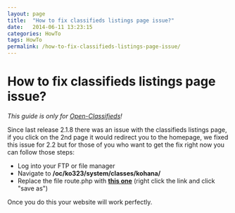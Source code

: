 ```yaml
---
layout: page
title:  "How to fix classifieds listings page issue?"
date:   2014-06-11 13:23:15
categories: HowTo
tags: HowTo
permalink: /how-to-fix-classifieds-listings-page-issue/
---
```

# How to fix classifieds listings page issue?

_This guide is only for [Open-Classifieds](http://open-classifieds.com/)!_

Since last release 2.1.8 there was an issue with the classifieds listings page, if you click on the 2nd page it would redirect you to the homepage, we fixed this issue for 2.2 but for those of you who want to get the fix right now you can follow those steps: 

- Log into your FTP or file manager 
- Navigate to **/oc/ko323/system/classes/kohana/** 
- Replace the file route.php with **[this one](https://raw.githubusercontent.com/open-classifieds/openclassifieds2/2.1.7/oc/ko322/classes/kohana/route.php )** (right click the link and click "save as") 

Once you do this your website will work perfectly.


<!--title: How to fix classifieds listings page issue?
link: http://open-classifieds.com/2014/06/11/how-to-fix-classifieds-listings-page-issue/
author: Kinan
description: 
post_id: 18024
created: 2014/06/11 15:23:15
created_gmt: 2014/06/11 13:23:15
comment_status: open
post_name: how-to-fix-classifieds-listings-page-issue
status: publish
post_type: post-->
